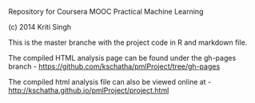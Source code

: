 Repository for Coursera MOOC Practical Machine Learning

(c) 2014 Kriti Singh

This is the master branche with the project code in R and markdown file.

The compiled HTML analysis page can be found under the gh-pages branch - https://github.com/kschatha/pmlProject/tree/gh-pages 

The compiled html analysis file can also be viewed online at - http://kschatha.github.io/pmlProject/project.html

